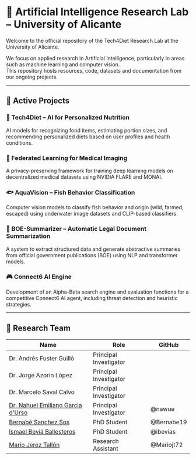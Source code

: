 # 🧠 Artificial Intelligence Research Lab – University of Alicante

Welcome to the official repository of the Tech4Diet Research Lab at the University of Alicante.

We focus on applied research in Artificial Intelligence, particularly in areas such as machine learning and computer vision.  
This repository hosts resources, code, datasets and documentation from our ongoing projects.

---

## 🚀 Active Projects

### 🔬 Tech4Diet – AI for Personalized Nutrition
AI models for recognizing food items, estimating portion sizes, and recommending personalized diets based on user profiles and health conditions.

### 🧩 Federated Learning for Medical Imaging
A privacy-preserving framework for training deep learning models on decentralized medical datasets using NVIDIA FLARE and MONAI.

### 🐟 AquaVision – Fish Behavior Classification
Computer vision models to classify fish behavior and origin (wild, farmed, escaped) using underwater image datasets and CLIP-based classifiers.

### 📜 BOE-Summarizer – Automatic Legal Document Summarization
A system to extract structured data and generate abstractive summaries from official government publications (BOE) using NLP and transformer models.

### 🎮 Connect6 AI Engine
Development of an Alpha-Beta search engine and evaluation functions for a competitive Connect6 AI agent, including threat detection and heuristic strategies.

---
## 👥 Research Team

| Name | Role | GitHub |
|------|------|--------|
| Dr. Andrés Fuster Guilló | Principal Investigator |
| Dr. Jorge Azorín López | Principal Investigator |
| Dr. Marcelo Saval Calvo | Principal Investigator |
| [Dr. Nahuel Emiliano Garcia d'Urso](https://github.com/nawue) | Principal Investigator | @nawue |
| [Bernabé Sanchez Sos](https://github.com/Bernabe19) | PhD Student | @Bernabe19 |
| [Ismael Beviá Ballesteros](https://github.com/ibevias) | PhD Student | @ibevias |
| [Mario Jerez Tallón](https://github.com/Mariojt72) | Research Assistant | @Mariojt72 |
